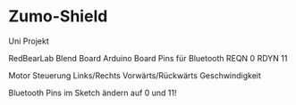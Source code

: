 # Zumo-Shield
Uni Projekt

RedBearLab Blend Board
  Arduino Board Pins für Bluetooth
      REQN 0
      RDYN 11

Motor Steuerung Links/Rechts Vorwärts/Rückwärts Geschwindigkeit

Bluetooth Pins im Sketch ändern auf 0 und 11!
